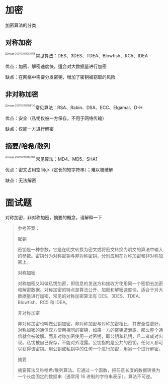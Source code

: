 # 加密
加密算法的分类

## 对称加密

<img src="http://mdrs.yuanjin.tech/img/20211021150521.png" alt="image-20211021150521718" style="zoom:50%;" align="left"/>

常见算法：DES、3DES、TDEA、Blowfish、RC5、IDEA

优点：加密、解密速度快，适合对大数据量进行加密

缺点：在网络中需要分发密钥，增加了密钥被窃取的风险

## 非对称加密

<img src="http://mdrs.yuanjin.tech/img/20211021151158.png" alt="image-20211021151158130" style="zoom:50%;" align="left" />

常见算法：RSA、Rabin、DSA、ECC、Elgamal、D-H

优点：安全（私钥仅被一方保存，不用于网络传输）

缺点：仅能一方进行解密

## 摘要/哈希/散列

<img src="http://mdrs.yuanjin.tech/img/20211021151642.png" alt="image-20211021151642105" style="zoom:50%;" align="left" />

常见算法：MD4、MD5、SHA1

优点：密文占用空间小（定长的短字符串）；难以被破解

缺点：无法解密

# 面试题

对称加密，非对称加密，摘要的概念，请解释一下

> 参考答案：
>
> 密钥
>
> 密钥是一种参数，它是在明文转换为密文或将密文转换为明文的算法中输入的参数。密钥分为对称密钥与非对称密钥，分别应用在对称加密和非对称加密上。
>
> 对称加密
>
> 对称加密又叫做私钥加密，即信息的发送方和接收方使用同一个密钥去加密和解密数据。对称加密的特点是算法公开、加密和解密速度快，适合于对大数据量进行加密，常见的对称加密算法有 DES、3DES、TDEA、Blowfish、RC5 和 IDEA。
>
> 非对称加密
>
> 非对称加密也叫做公钥加密。非对称加密与对称加密相比，其安全性更好。对称加密的通信双方使用相同的密钥，如果一方的密钥遭泄露，那么整个通信就会被破解。而非对称加密使用一对密钥，即公钥和私钥，且二者成对出现。私钥被自己保存，不能对外泄露。公钥指的是公共的密钥，任何人都可以获得该密钥。用公钥或私钥中的任何一个进行加密，用另一个进行解密。
>
> 摘要
>
> 摘要算法又称哈希/散列算法。它通过一个函数，把任意长度的数据转换为一个长度固定的数据串（通常用 16 进制的字符串表示）。算法不可逆。

